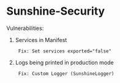 # Sunshine-Security

Vulnerabilities:
1. Services in Manifest
    
        Fix: Set services exported="false"
2. Logs being printed in production mode

        Fix: Custom Logger (SunshineLogger)